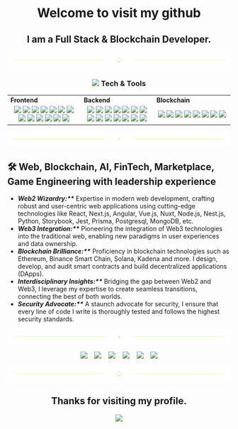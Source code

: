 <h1 align="center">
    Welcome to visit my github
  </h1>
  <h2 align="center">
    I am a Full Stack & Blockchain Developer.
  </h2>
  <div align="center">
    <img src="https://github.com/mymiracle0118/mymiracle0118/blob/main/divider1.png" alt="divider"/>
  </div> 
  <h3 align="center"><img src="https://github.com/naruhitokaide/naruhitokaide/blob/main/code.gif" height="20"/> Tech & Tools</h3>
  
  <div align="center" style="witdh:100%"> 
    <table>
      <tr>
        <td valign="center" width="100px"><b>Frontend<b></td>
        <td valign="center" width="100px"><b>Backend<b></td>
        <td valign="center" width="100px"><b>Blockchain<b></td>
      </tr>
      <tr>
        <td valign="center" align="center" width="300px">
          <img src="https://img.shields.io/badge/Angular-blue" /> 
          <img src="https://img.shields.io/badge/Flutter-blue" /> 
          <img src="https://img.shields.io/badge/HTML-blue" /> 
          <img src="https://img.shields.io/badge/React-blue" /> 
          <img src="https://img.shields.io/badge/CSS-blue" />
          <img src="https://img.shields.io/badge/JavaScript-blue" /> 
          <img src="https://img.shields.io/badge/TypeScript-blue" />
          <img src="https://img.shields.io/badge/Vue-blue" /> 
          <img src="https://img.shields.io/badge/Bootstrap-blue" /> 
          <img src="https://img.shields.io/badge/Tailwind-blue" /> 
          <img src="https://img.shields.io/badge/Next-blue" /> 
          <img src="https://img.shields.io/badge/Nuxt-blue" /> 
          <img src="https://img.shields.io/badge/Chart.js-blue" />
        </td>      
        <td valign="center" align="center" width="300px">
          <img src="https://img.shields.io/badge/Django-blue" /> 
          <img src="https://img.shields.io/badge/Python-blue" /> 
          <img src="https://img.shields.io/badge/Selenium-blue" />        
          <img src="https://img.shields.io/badge/Ruby-blue" /> 
          <img src="https://img.shields.io/badge/Rails-blue" /> 
          <img src="https://img.shields.io/badge/BeautifulSoup-blue" /> 
          <img src="https://img.shields.io/badge/Pandas-blue" /> 
          <img src="https://img.shields.io/badge/Numpy-blue" /> 
          <img src="https://img.shields.io/badge/Flask-blue" /> 
          <img src="https://img.shields.io/badge/PHP-blue" /> 
          <img src="https://img.shields.io/badge/Laravel-blue" /> 
          <img src="https://img.shields.io/badge/Node.js-blue" /> 
          <img src="https://img.shields.io/badge/Express-blue" /> 
          <img src="https://img.shields.io/badge/Nest.js-blue" /> 
        </td>
        <td valign="center" align="center" width="300px">
            <img src="https://img.shields.io/badge/Web3.js-blue" /> 
            <img src="https://img.shields.io/badge/Solidity-blue" /> 
            <img src="https://img.shields.io/badge/Polkadot-blue" /> 
            <img src="https://img.shields.io/badge/Solana-blue" /> 
            <img src="https://img.shields.io/badge/Golang-blue" /> 
            <img src="https://img.shields.io/badge/Rust-blue" /> 
            <img src="https://img.shields.io/badge/Smart Contract-blue" /> 
            <img src="https://img.shields.io/badge/Bitcoin-blue" />
        </td>
      </tr>
    </table>
    
   <!-- <table>
      <tr>
        <td valign="center" width="100px"><b>Blockchain<b></td>
        <td valign="center" width="100px"><b>Audit<b></td>
      </tr>
      <tr>
        <td valign="center" align="center" width="300px">
          <img src="https://img.shields.io/badge/Web3.js-blue" /> 
          <img src="https://img.shields.io/badge/Solidity-blue" /> 
          <img src="https://img.shields.io/badge/Polkadot-blue" /> 
          <img src="https://img.shields.io/badge/Solana-blue" /> 
          <img src="https://img.shields.io/badge/Golang-blue" /> 
          <img src="https://img.shields.io/badge/Rust-blue" /> 
          <img src="https://img.shields.io/badge/Smart Contract-blue" /> 
          <img src="https://img.shields.io/badge/Bitcoin-blue" />
        </td>
       <td valign="center" align="center" width="300px">
         <img src="https://img.shields.io/badge/Code4rena-blue" /> 
         <img src="https://img.shields.io/badge/Sherlock-blue" /> 
         <img src="https://img.shields.io/badge/Hats-blue" /> 
         <img src="https://img.shields.io/badge/Cantina-blue" />
        </td>
      </tr>
    </table> -->
  </div>
  
  <div align="center">
    <img src="https://github.com/mymiracle0118/mymiracle0118/blob/main/divider2.png" alt="divider"/>
  </div>
  
  <!-- <div align="center">
    <img src="https://quotes-github-readme.vercel.app/api?type=horizontal&theme=dracula" alt="Readme Quotes"/>
  </div>
   -->
  <div>
      <h2>
        🛠  Web, Blockchain, AI, FinTech, Marketplace, Game Engineering with leadership experience
    </h2>
      <h2💻 What I Bring to the Table:</h2>
      <ul>
        <li><b><i>Web2 Wizardry:**</i></b> Expertise in modern web development, crafting robust and user-centric web applications using cutting-edge technologies like React, Next.js, Angular, Vue.js, Nuxt, Node.js, Nest.js, Python, Storybook, Jest, Prisma, Postgresql, MongoDB, etc.</li>
        <li><b><i>Web3 Integration:**</i></b> Pioneering the integration of Web3 technologies into the traditional web, enabling new paradigms in user experiences and data ownership.</li>
        <li><b><i>Blockchain Brilliance:**</i></b> Proficiency in blockchain technologies such as Ethereum, Binance Smart Chain, Solana, Kadena and more. I design, develop, and audit smart contracts and build decentralized applications (DApps).</li>
        <li><b><i>Interdisciplinary Insights:**</i></b> Bridging the gap between Web2 and Web3, I leverage my expertise to create seamless transitions, connecting the best of both worlds.</li>
        <li><b><i>Security Advocate:**</i></b> A staunch advocate for security, I ensure that every line of code I write is thoroughly tested and follows the highest security standards.</li>
      </ul>
  </div>
   
  <div align="center">
    <img src="https://github.com/mymiracle0118/mymiracle0118/blob/main/divider2.png" alt="divider"/>
  </div>
  
  <!-- <p align="center">
    <img height = "150px" style="margin-right: 10px;" src = "https://github-readme-streak-stats.herokuapp.com?user=mymiracle0118&theme=tokyonight&hide_border=true&include_all_commits=true&line_height=27">
  </p> -->
  
  <!-- <p align="center">
    <img height = "150px" style="margin-left: 10px;" src = "https://github-readme-stats.vercel.app/api/top-langs/?username=mymiracle0118&theme=tokyonight&hide_border=false&include_all_commits=true&count_private=true&layout=compact">
  </p> -->
  
  <!-- <div style="display: flex; justify-content: center;">
    <span>
      <img height = "150px" style="margin-right: 10px;" src = "https://github-readme-streak-stats.herokuapp.com?user=mymiracle0118&theme=tokyonight&hide_border=true&include_all_commits=true&line_height=27">
    </span>
  
    <span>
      <img height = "150px" style="margin-left: 10px;" src = "https://github-readme-stats.vercel.app/api/top-langs/?username=mymiracle0118&theme=dark&hide_border=false&include_all_commits=true&count_private=true&layout=compact">
    </span>
  </div> -->
  
  <p align="center">
    <a href="https://www.linkedin.com/in/iwakihiroto/" target="_blank" rel="noopener noreferrer"><img src="https://img.icons8.com/fluency/2x/linkedin.png"  width="50" /></a>
    &nbsp;&nbsp;
    <a href="mailto:noahsflood908@gmail.com" target="_blank" rel="noopener noreferrer"><img src="https://img.icons8.com/fluency/2x/gmail-new.png"  width="50" /></a>
    &nbsp;&nbsp;
    <a href="https://join.skype.com/invite/L3RRDf51v6I9" target="_blank" rel="noopener noreferrer"><img src="https://img.icons8.com/color/2x/skype.png"  width="50" /></a>
    &nbsp;&nbsp;
    <a href="https://t.me/iwakihiroto" target="_blank" rel="noopener noreferrer"><img src="https://img.icons8.com/color/2x/telegram-app.png"  width="50" /></a>
    &nbsp;&nbsp;
    <a href="https://discordapp.com/users/356900842927947776" target="_blank" rel="noopener noreferrer"><img src="https://img.icons8.com/3d-fluency/94/discord-logo.png"  width="50" /></a>
    &nbsp;&nbsp;
    <a href="https://www.iwakihiroto.info/" target="_blank" rel="noopener noreferrer"><img src="https://img.icons8.com/nolan/2x/link.png"  width="50" /></a>
  </p>
  
  <div align="center">
    <img src="https://github.com/mymiracle0118/mymiracle0118/blob/main/divider1.png" alt="divider"/>
  </div>
  
  <h2 align="center"> Thanks for visiting my profile. </h2>
  <p align="center">
    <img src="https://capsule-render.vercel.app/api?type=waving&color=gradient&height=65&section=footer"/>
  </p>
  
